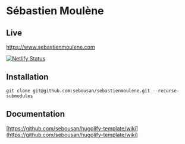 # Sébastien Moulène

## Live
https://www.sebastienmoulene.com

[![Netlify Status](https://api.netlify.com/api/v1/badges/727a5709-d48c-46d0-8308-8659a7e46753/deploy-status)](https://app.netlify.com/sites/sebastienmoulene/deploys)

## Installation 
```
git clone git@github.com:sebousan/sebastienmoulene.git --recurse-submodules
```

## Documentation
[https://github.com/sebousan/hugolify-template/wiki](https://github.com/sebousan/hugolify-template/wiki)
